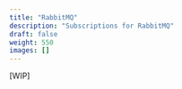```yaml
---
title: "RabbitMQ"
description: "Subscriptions for RabbitMQ"
draft: false
weight: 550
images: []
---
```


[WIP]
